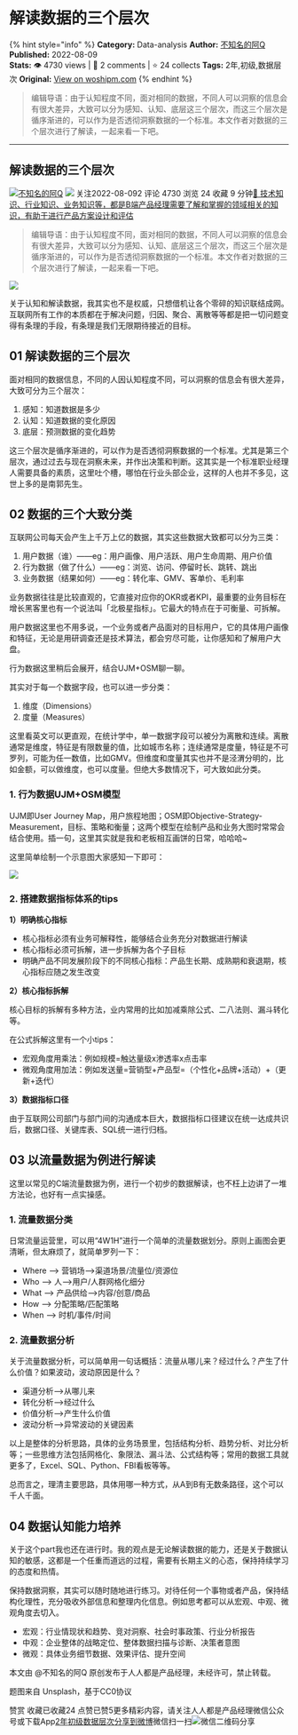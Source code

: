 # 解读数据的三个层次
{% hint style="info" %}
**Category:** Data-analysis
**Author:** [不知名的阿Q](https://www.woshipm.com/u/1326639)
**Published:** 2022-08-09  
**Stats:** 👁️ 4730 views | 💬 2 comments | ⭐ 24 collects
**Tags:** 2年,初级,数据层次
**Original:** [View on woshipm.com](https://www.woshipm.com/data-analysis/5558664.html)
{% endhint %}
> 编辑导语：由于认知程度不同，面对相同的数据，不同人可以洞察的信息会有很大差异，大致可以分为感知、认知、底层这三个层次，而这三个层次是循序渐进的，可以作为是否透彻洞察数据的一个标准。本文作者对数据的三个层次进行了解读，一起来看一下吧。

---

## 解读数据的三个层次

[![](https://image.woshipm.com/wp-files/2022/08/99PqkDsTbyfUlxd9grJq.jpeg!/both/72x72)](https://www.woshipm.com/u/1326639)[不知名的阿Q](https://www.woshipm.com/u/1326639) ![](https://static.woshipm.com/tag/1101_1@2x.png) 关注2022-08-092 评论 4730 浏览 24 收藏 9 分钟[🔗 技术知识、行业知识、业务知识等，都是B端产品经理需要了解和掌握的领域相关的知识，有助于进行产品方案设计和评估](https://ke.qidianla.com/courses/bcpm)

> 编辑导语：由于认知程度不同，面对相同的数据，不同人可以洞察的信息会有很大差异，大致可以分为感知、认知、底层这三个层次，而这三个层次是循序渐进的，可以作为是否透彻洞察数据的一个标准。本文作者对数据的三个层次进行了解读，一起来看一下吧。

![](https://image.woshipm.com/wp-files/2022/08/XR6M8mszyPOijRyPAQSp.jpg)

关于认知和解读数据，我其实也不是权威，只想借机让各个零碎的知识联结成网。互联网所有工作的本质都在于解决问题，归因、聚合、离散等等都是把一切问题变得有条理的手段，有条理是我们无限期待接近的目标。

## 01 解读数据的三个层次

面对相同的数据信息，不同的人因认知程度不同，可以洞察的信息会有很大差异，大致可分为三个层次：

1.  感知：知道数据是多少
2.  认知：知道数据的变化原因
3.  底层：预测数据的变化趋势

这三个层次是循序渐进的，可以作为是否透彻洞察数据的一个标准。尤其是第三个层次，通过过去与现在洞察未来，并作出决策和判断。这其实是一个标准职业经理人需要具备的素质，这里吐个槽，哪怕在行业头部企业，这样的人也并不多见，这世上多的是南郭先生。

## 02 数据的三个大致分类

互联网公司每天会产生上千万上亿的数据，其实这些数据大致都可以分为三类：

1.  用户数据（谁）——eg：用户画像、用户活跃、用户生命周期、用户价值
2.  行为数据（做了什么）——eg：浏览、访问、停留时长、跳转、跳出
3.  业务数据（结果如何）——eg：转化率、GMV、客单价、毛利率

业务数据往往是比较直观的，它直接对应你的OKR或者KPI，最重要的业务目标在增长黑客里也有一个说法叫「北极星指标」。它最大的特点在于可衡量、可拆解。

用户数据这里也不用多说，一个业务或者产品面对的目标用户，它的具体用户画像和特征，无论是用研调查还是技术算法，都会穷尽可能，让你感知和了解用户大盘。

行为数据这里稍后会展开，结合UJM+OSM聊一聊。

其实对于每一个数据字段，也可以进一步分类：

1.  维度（Dimensions）
2.  度量（Measures）

这里看英文可以更直观，在统计学中，单一数据字段可以被分为离散和连续。离散通常是维度，特征是有限数量的值，比如城市名称；连续通常是度量，特征是不可罗列，可能为任一数值，比如GMV。但维度和度量其实也并不是泾渭分明的，比如金额，可以做维度，也可以度量。但绝大多数情况下，可大致如此分类。

### 1\. 行为数据UJM+OSM模型

UJM即User Journey Map，用户旅程地图；OSM即Objective-Strategy-Measurement，目标、策略和衡量；这两个模型在绘制产品和业务大图时常常会结合使用。插一句，这里其实就是我和老板相互画饼的日常，哈哈哈~

这里简单绘制一个示意图大家感知一下即可：

![](https://image.woshipm.com/wp-files/2022/08/tZNwSAicPkeQWqeEU8w1.jpeg)

### 2\. 搭建数据指标体系的tips

**1）明确核心指标**

*   核心指标必须有业务可解释性，能够结合业务充分对数据进行解读
*   核心指标必须可拆解，进一步拆解为各个子目标
*   明确产品不同发展阶段下的不同核心指标：产品生长期、成熟期和衰退期，核心指标应随之发生改变

**2）核心指标拆解**

核心目标的拆解有多种方法，业内常用的比如加减乘除公式、二八法则、漏斗转化等。

在公式拆解这里有一个小tips：

*   宏观角度用乘法：例如规模=触达量级x渗透率x点击率
*   微观角度用加法：例如发送量=营销型+产品型=（个性化+品牌+活动）+（更新+迭代）

**3）数据指标口径**

由于互联网公司部门与部门间的沟通成本巨大，数据指标口径建议在统一达成共识后，数据口径、关键库表、SQL统一进行归档。

## 03 以流量数据为例进行解读

这里以常见的C端流量数据为例，进行一个初步的数据解读，也不枉上边讲了一堆方法论，也好有一点实操感。

### 1\. 流量数据分类

日常流量运营里，可以用“4W1H”进行一个简单的流量数据划分。原则上画图会更清晰，但太麻烦了，就简单罗列一下：

*   Where ——> 营销场——>渠道场景/流量位/资源位
*   Who ——> 人——>用户/人群网格化细分
*   What ——> 产品供给——>内容/创意/商品
*   How ——> 分配策略/匹配策略
*   When ——> 时机/事件/时间

### 2\. 流量数据分析

关于流量数据分析，可以简单用一句话概括：流量从哪儿来？经过什么？产生了什么价值？如果波动，波动原因是什么？

*   渠道分析——>从哪儿来
*   转化分析——>经过什么
*   价值分析——>产生什么价值
*   波动分析——>异常波动的关键因素

以上是整体的分析思路，具体的业务场景里，包括结构分析、趋势分析、对比分析等；一些思维方法包括网格化、象限法、漏斗法、公式结构等；常用的数据工具就更多了，Excel、SQL、Python、FBI看板等等。

总而言之，理清主要思路，具体用哪一种方式，从A到B有无数条路径，这个可以千人千面。

## 04 数据认知能力培养

关于这个part我也还在进行时。我的观点是无论解读数据的能力，还是关于数据认知的敏感，这都是一个任重而道远的过程，需要有长期主义的心态，保持持续学习的态度和热情。

保持数据洞察，其实可以随时随地进行练习。对待任何一个事物或者产品，保持结构化理性，充分吸收外部信息和整理内化信息。例如思考都可以从宏观、中观、微观角度去切入。

*   宏观：行业情现状和趋势、竞对洞察、社会时事政策、行业分析报告
*   中观：企业整体的战略定位、整体数据扫描与诊断、决策者意图
*   微观：具体业务细节数据、效果评估、提升空间

本文由 @不知名的阿Q 原创发布于人人都是产品经理，未经许可，禁止转载。

题图来自 Unsplash，基于CC0协议

赞赏 收藏已收藏24 点赞已赞5更多精彩内容，请关注人人都是产品经理微信公众号或下载App[2年](https://www.woshipm.com/tag/2%e5%b9%b4)[初级](https://www.woshipm.com/tag/%e5%88%9d%e7%ba%a7)[数据层次](https://www.woshipm.com/tag/%e6%95%b0%e6%8d%ae%e5%b1%82%e6%ac%a1)[分享到微博](https://service.weibo.com/share/share.php?appkey=2775287854&title=解读数据的三个层次&url=https://www.woshipm.com/data-analysis/5558664.html&pic=https://image.woshipm.com/wp-files/2022/08/XR6M8mszyPOijRyPAQSp.jpg)微信扫一扫![微信二维码](https://api.pwmqr.com/qrcode/create/?url=https://www.woshipm.com/data-analysis/5558664.html)分享